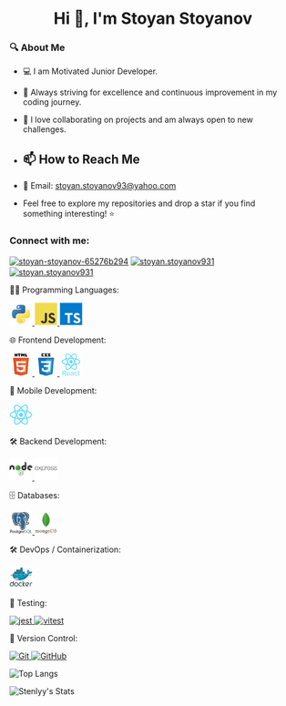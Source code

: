 
<h1 align="center">Hi 👋, I'm Stoyan Stoyanov</h1>
<h3 align="left">🔍 About Me</h3>

- 💻 I am Motivated Junior Developer.
- 🎯 Always striving for excellence and continuous improvement in my coding journey.
- 🤝 I love collaborating on projects and am always open to new challenges.

- ## 📫 How to Reach Me
- 📧 Email: [stoyan.stoyanov93@yahoo.com](mailto:stoyan.stoyanov93@yahoo.com)
- Feel free to explore my repositories and drop a star if you find something interesting! ⭐

<h3 align="left">Connect with me:</h3>
<p align="left">
<a href="https://linkedin.com/in/stoyan-stoyanov-65276b294" target="blank"><img align="center" src="https://raw.githubusercontent.com/rahuldkjain/github-profile-readme-generator/master/src/images/icons/Social/linked-in-alt.svg" alt="stoyan-stoyanov-65276b294" height="30" width="40" /></a>
<a href="https://fb.com/stoyan.stoyanov931" target="blank"><img align="center" src="https://raw.githubusercontent.com/rahuldkjain/github-profile-readme-generator/master/src/images/icons/Social/facebook.svg" alt="stoyan.stoyanov931" height="30" width="40" /></a>
<a href="https://instagram.com/stoyan.stoyanov931" target="blank"><img align="center" src="https://raw.githubusercontent.com/rahuldkjain/github-profile-readme-generator/master/src/images/icons/Social/instagram.svg" alt="stoyan.stoyanov931" height="30" width="40" /></a></a>
</p>

🧑‍💻 Programming Languages:

<p align="left"> <a href="https://www.python.org" target="_blank" rel="noreferrer"> <img src="https://raw.githubusercontent.com/devicons/devicon/master/icons/python/python-original.svg" alt="Python" width="40" height="40"/> </a> <a href="https://developer.mozilla.org/en-US/docs/Web/JavaScript" target="_blank" rel="noreferrer"> <img src="https://raw.githubusercontent.com/devicons/devicon/master/icons/javascript/javascript-original.svg" alt="JavaScript" width="40" height="40"/> </a> <a href="https://www.typescriptlang.org/" target="_blank" rel="noreferrer"> <img src="https://raw.githubusercontent.com/devicons/devicon/master/icons/typescript/typescript-original.svg" alt="typescript" width="40" height="40"/> </a> </p>
🌐 Frontend Development:

<p align="left"> <a href="https://www.w3.org/html/" target="_blank" rel="noreferrer"> <img src="https://raw.githubusercontent.com/devicons/devicon/master/icons/html5/html5-original-wordmark.svg" alt="HTML5" width="40" height="40"/> </a> <a href="https://www.w3schools.com/css/" target="_blank" rel="noreferrer"> <img src="https://raw.githubusercontent.com/devicons/devicon/master/icons/css3/css3-original-wordmark.svg" alt="CSS3" width="40" height="40"/> </a> <a href="https://reactjs.org/" target="_blank" rel="noreferrer"> <img src="https://raw.githubusercontent.com/devicons/devicon/master/icons/react/react-original-wordmark.svg" alt="React" width="40" height="40"/> </a> </p>
📱 Mobile Development:

<p align="left"> <a href="https://reactnative.dev/" target="_blank" rel="noreferrer"> <img src="https://raw.githubusercontent.com/devicons/devicon/master/icons/react/react-original.svg" alt="React Native" width="40" height="40"/> </a> </p>
🛠️ Backend Development:

<p align="left"> <a href="https://nodejs.org" target="_blank" rel="noreferrer"> <img src="https://raw.githubusercontent.com/devicons/devicon/master/icons/nodejs/nodejs-original-wordmark.svg" alt="Node.js" width="40" height="40"/> </a> <a href="https://expressjs.com" target="_blank" rel="noreferrer"> <img src="https://raw.githubusercontent.com/devicons/devicon/master/icons/express/express-original-wordmark.svg" alt="Express.js" width="40" height="40"/> </a> </p>
🗄️ Databases:

<p align="left"> <a href="https://www.postgresql.org" target="_blank" rel="noreferrer"> <img src="https://raw.githubusercontent.com/devicons/devicon/master/icons/postgresql/postgresql-original-wordmark.svg" alt="PostgreSQL" width="40" height="40"/> </a> <a href="https://www.mongodb.com/" target="_blank" rel="noreferrer"> <img src="https://raw.githubusercontent.com/devicons/devicon/master/icons/mongodb/mongodb-original-wordmark.svg" alt="MongoDB" width="40" height="40"/> </a> </p>
🛠️ DevOps / Containerization:

<p align="left"> <a href="https://www.docker.com/" target="_blank" rel="noreferrer"> <img src="https://raw.githubusercontent.com/devicons/devicon/master/icons/docker/docker-original-wordmark.svg" alt="Docker" width="40" height="40"/> </a> </p>
🔧 Testing:

<p align="left"> 
  <a href="https://jestjs.io" target="_blank" rel="noreferrer"> 
    <img src="https://www.vectorlogo.zone/logos/jestjsio/jestjsio-icon.svg" alt="jest" width="40" height="40"/> 
  </a> 
  <a href="https://vitest.dev/" target="_blank" rel="noreferrer"> 
    <img src="https://raw.githubusercontent.com/vitest-dev/vitest/main/media/logo.svg" alt="vitest" width="40" height="40" />
  </a>
</p>

📁 Version Control:

<p align="left"> <a href="https://git-scm.com/" target="_blank" rel="noreferrer"> <img src="https://www.vectorlogo.zone/logos/git-scm/git-scm-icon.svg" alt="Git" width="40" height="40"/> </a> <a href="https://github.com/" target="_blank" rel="noreferrer"> <img src="https://www.vectorlogo.zone/logos/github/github-icon.svg" alt="GitHub" width="40" height="40"/> </a> </p>


![Top Langs](https://github-readme-stats.vercel.app/api/top-langs/?username=StoyanStoyanov1&layout=compact&theme=radical&hide_border=true)

![Stenlyy's Stats](https://github-readme-stats.vercel.app/api?username=StoyanStoyanov1&theme=radical&show_icons=true&hide_border=true&count_private=false)





